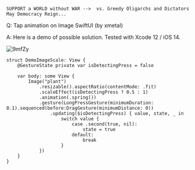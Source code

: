 ```
SUPPORT a WORLD without WAR -->  vs. Greedy Oligarchs and Dictators
May Democracy Reign... 
```

Q: Tap animation on Image SwiftUI (by xmetal)

A: Here is a demo of possible solution. Tested with Xcode 12 / iOS 14.

![9mfZy](https://user-images.githubusercontent.com/62171579/169651877-883d977e-2652-4d8f-9dd7-4b46d0525595.gif)

```
struct DemoImageScale: View {
    @GestureState private var isDetectingPress = false

    var body: some View {
        Image("plant")
            .resizable().aspectRatio(contentMode: .fit)
            .scaleEffect(isDetectingPress ? 0.5 : 1)
            .animation(.spring())
            .gesture(LongPressGesture(minimumDuration: 0.1).sequenced(before:DragGesture(minimumDistance: 0))
                .updating($isDetectingPress) { value, state, _ in
                    switch value {
                        case .second(true, nil):
                            state = true
                        default:
                            break
                    }
            })
    }
}
```
